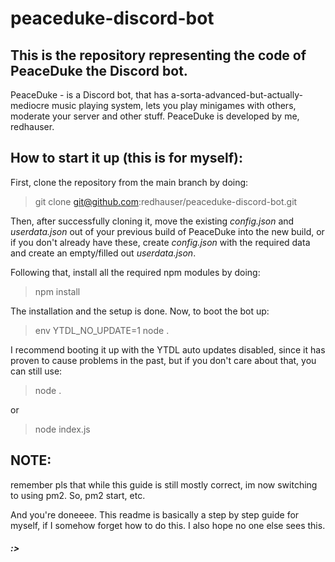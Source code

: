 # peaceduke-discord-bot
## This is the repository representing the code of PeaceDuke the Discord bot.

PeaceDuke - is a Discord bot, that has a-sorta-advanced-but-actually-mediocre music playing system, lets you play minigames with others, moderate your server and other stuff.
PeaceDuke is developed by me, redhauser.

## How to start it up (this is for myself):

First, clone the repository from the main branch by doing:

> git clone git@github.com:redhauser/peaceduke-discord-bot.git

Then, after successfully cloning it, move the existing *config.json* and *userdata.json* out of your previous build of PeaceDuke into the new build, or if you don't already have these, create *config.json* with the required data and create an empty/filled out *userdata.json*.

Following that, install all the required npm modules by doing:

> npm install

The installation and the setup is done. Now, to boot the bot up:

> env YTDL_NO_UPDATE=1 node .

I recommend booting it up with the YTDL auto updates disabled, since it has proven to cause problems in the past, but if you don't care about that, you can still use:

> node . 

or 

> node index.js

## NOTE:

remember pls that while this guide is still mostly correct, im now switching to using pm2. So, pm2 start, etc.

And you're doneeee. This readme is basically a step by step guide for myself, if I somehow forget how to do this. I also hope no one else sees this.

##### :>